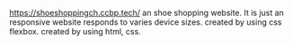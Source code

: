 https://shoeshoppingch.ccbp.tech/ an shoe shopping website.
It is just an responsive website responds to varies device sizes. created by using css flexbox.
created by using html, css.
